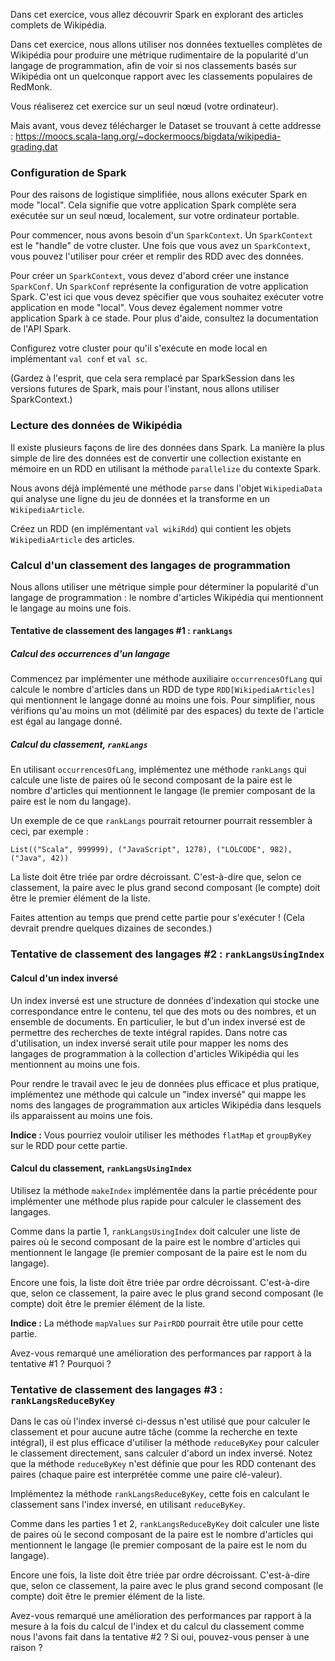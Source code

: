 Dans cet exercice, vous allez découvrir Spark en explorant des articles complets de Wikipédia.

Dans cet exercice, nous allons utiliser nos données textuelles complètes de Wikipédia pour produire une métrique rudimentaire de la popularité d'un langage de programmation, afin de voir si nos classements basés sur Wikipédia ont un quelconque rapport avec les classements populaires de RedMonk.

Vous réaliserez cet exercice sur un seul nœud (votre ordinateur).

Mais avant, vous devez télécharger le Dataset se trouvant à cette addresse : https://moocs.scala-lang.org/~dockermoocs/bigdata/wikipedia-grading.dat
### Configuration de Spark

Pour des raisons de logistique simplifiée, nous allons exécuter Spark en mode "local". Cela signifie que votre application Spark complète sera exécutée sur un seul nœud, localement, sur votre ordinateur portable.

Pour commencer, nous avons besoin d'un `SparkContext`. Un `SparkContext` est le "handle" de votre cluster. Une fois que vous avez un `SparkContext`, vous pouvez l'utiliser pour créer et remplir des RDD avec des données.

Pour créer un `SparkContext`, vous devez d'abord créer une instance `SparkConf`. Un `SparkConf` représente la configuration de votre application Spark. C'est ici que vous devez spécifier que vous souhaitez exécuter votre application en mode "local". Vous devez également nommer votre application Spark à ce stade. Pour plus d'aide, consultez la documentation de l'API Spark.

Configurez votre cluster pour qu'il s'exécute en mode local en implémentant `val conf` et `val sc`.

(Gardez à l'esprit, que cela sera remplacé par SparkSession dans les versions futures de Spark, mais pour l'instant, nous allons utiliser SparkContext.)

### Lecture des données de Wikipédia

Il existe plusieurs façons de lire des données dans Spark. La manière la plus simple de lire des données est de convertir une collection existante en mémoire en un RDD en utilisant la méthode `parallelize` du contexte Spark.

Nous avons déjà implémenté une méthode `parse` dans l'objet `WikipediaData` qui analyse une ligne du jeu de données et la transforme en un `WikipediaArticle`.

Créez un RDD (en implémentant `val wikiRdd`) qui contient les objets `WikipediaArticle` des articles.

### Calcul d'un classement des langages de programmation

Nous allons utiliser une métrique simple pour déterminer la popularité d'un langage de programmation : le nombre d'articles Wikipédia qui mentionnent le langage au moins une fois.

#### Tentative de classement des langages #1 : `rankLangs`

##### Calcul des occurrences d'un langage

Commencez par implémenter une méthode auxiliaire `occurrencesOfLang` qui calcule le nombre d'articles dans un RDD de type `RDD[WikipediaArticles]` qui mentionnent le langage donné au moins une fois. Pour simplifier, nous vérifions qu'au moins un mot (délimité par des espaces) du texte de l'article est égal au langage donné.

##### Calcul du classement, `rankLangs`

En utilisant `occurrencesOfLang`, implémentez une méthode `rankLangs` qui calcule une liste de paires où le second composant de la paire est le nombre d'articles qui mentionnent le langage (le premier composant de la paire est le nom du langage).

Un exemple de ce que `rankLangs` pourrait retourner pourrait ressembler à ceci, par exemple :

```plaintext
List(("Scala", 999999), ("JavaScript", 1278), ("LOLCODE", 982), ("Java", 42))
```


La liste doit être triée par ordre décroissant. C'est-à-dire que, selon ce classement, la paire avec le plus grand second composant (le compte) doit être le premier élément de la liste.

Faites attention au temps que prend cette partie pour s'exécuter ! (Cela devrait prendre quelques dizaines de secondes.)

### Tentative de classement des langages #2 : `rankLangsUsingIndex`

#### Calcul d'un index inversé

Un index inversé est une structure de données d'indexation qui stocke une correspondance entre le contenu, tel que des mots ou des nombres, et un ensemble de documents. En particulier, le but d'un index inversé est de permettre des recherches de texte intégral rapides. Dans notre cas d'utilisation, un index inversé serait utile pour mapper les noms des langages de programmation à la collection d'articles Wikipédia qui les mentionnent au moins une fois.

Pour rendre le travail avec le jeu de données plus efficace et plus pratique, implémentez une méthode qui calcule un "index inversé" qui mappe les noms des langages de programmation aux articles Wikipédia dans lesquels ils apparaissent au moins une fois.

**Indice :** Vous pourriez vouloir utiliser les méthodes `flatMap` et `groupByKey` sur le RDD pour cette partie.

#### Calcul du classement, `rankLangsUsingIndex`

Utilisez la méthode `makeIndex` implémentée dans la partie précédente pour implémenter une méthode plus rapide pour calculer le classement des langages.

Comme dans la partie 1, `rankLangsUsingIndex` doit calculer une liste de paires où le second composant de la paire est le nombre d'articles qui mentionnent le langage (le premier composant de la paire est le nom du langage).

Encore une fois, la liste doit être triée par ordre décroissant. C'est-à-dire que, selon ce classement, la paire avec le plus grand second composant (le compte) doit être le premier élément de la liste.

**Indice :** La méthode `mapValues` sur `PairRDD` pourrait être utile pour cette partie.

Avez-vous remarqué une amélioration des performances par rapport à la tentative #1 ? Pourquoi ?

### Tentative de classement des langages #3 : `rankLangsReduceByKey`

Dans le cas où l'index inversé ci-dessus n'est utilisé que pour calculer le classement et pour aucune autre tâche (comme la recherche en texte intégral), il est plus efficace d'utiliser la méthode `reduceByKey` pour calculer le classement directement, sans calculer d'abord un index inversé. Notez que la méthode `reduceByKey` n'est définie que pour les RDD contenant des paires (chaque paire est interprétée comme une paire clé-valeur).

Implémentez la méthode `rankLangsReduceByKey`, cette fois en calculant le classement sans l'index inversé, en utilisant `reduceByKey`.

Comme dans les parties 1 et 2, `rankLangsReduceByKey` doit calculer une liste de paires où le second composant de la paire est le nombre d'articles qui mentionnent le langage (le premier composant de la paire est le nom du langage).

Encore une fois, la liste doit être triée par ordre décroissant. C'est-à-dire que, selon ce classement, la paire avec le plus grand second composant (le compte) doit être le premier élément de la liste.

Avez-vous remarqué une amélioration des performances par rapport à la mesure à la fois du calcul de l'index et du calcul du classement comme nous l'avons fait dans la tentative #2 ? Si oui, pouvez-vous penser à une raison ?

